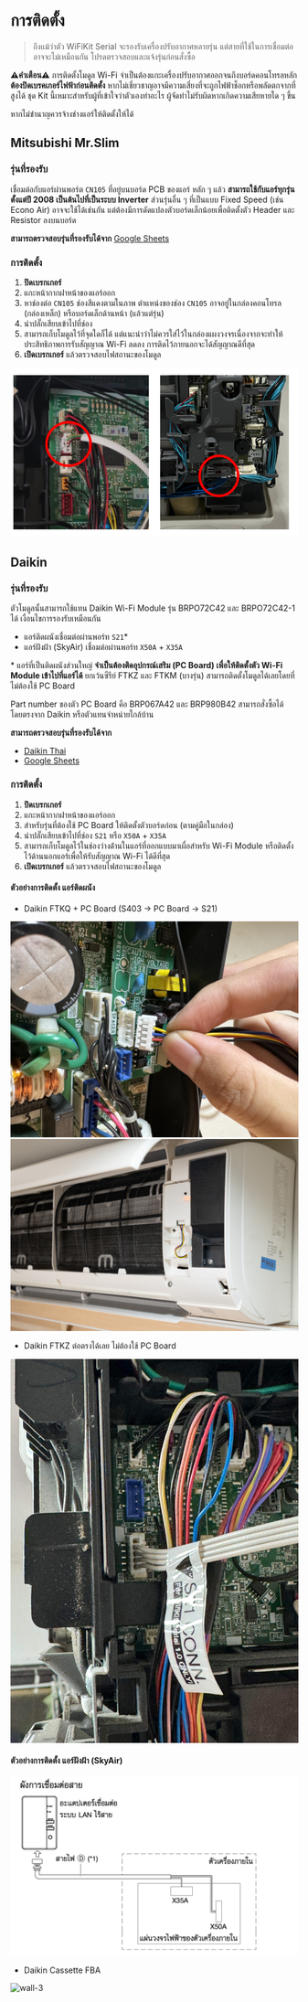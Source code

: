 # การติดตั้ง
> ถึงแม้ว่าตัว WiFiKit Serial จะรองรับเครื่องปรับอากาศหลายรุ่น แต่สายที่ใช้ในการเชื่อมต่ออาจจะไม่เหมือนกัน โปรดตรวจสอบและแจ้งรุ่นก่อนสั่งซื้อ

**⚠️คำเตือน⚠️** การติดตั้งโมดูล Wi-Fi จำเป็นต้องแกะเครื่องปรับอากาศออกจนถึงบอร์ดคอนโทรลหลัก **ต้องปิดเบรคเกอร์ไฟฟ้าก่อนติดตั้ง** หากไม่เชี่ยวชาญอาจมีความเสี่ยงที่จะถูกไฟฟ้าช็อกหรือพลัดตกจากที่สูงได้ ชุด Kit นี้เหมาะสำหรับผู้ที่เข้าใจว่าตัวเองทำอะไร ผู้จัดทำไม่รับผิดหากเกิดความเสียหายใด ๆ ขึ้น 

หากไม่ชำนาญควรจ้างช่างแอร์ให้ติดตั้งให้ได้
## Mitsubishi Mr.Slim
### รุ่นที่รองรับ
เชื่อมต่อกับแอร์ผ่านพอร์ต `CN105` ที่อยู่บนบอร์ด PCB ของแอร์ หลัก ๆ แล้ว **สามารถใช้กับแอร์ทุกรุ่นตั้งแต่ปี 2008 เป็นต้นไปที่เป็นระบบ Inverter** ส่วนรุ่นอื่น ๆ ที่เป็นแบบ Fixed Speed (เช่น Econo Air) อาจจะใช้ได้เช่นกัน แต่ต้องมีการดัดแปลงตัวบอร์ดเล็กน้อยเพื่อติดตั้งตัว Header และ Resistor ลงบนบอร์ด 

**สามารถตรวจสอบรุ่นที่รองรับได้จาก** [Google Sheets](https://docs.google.com/spreadsheets/d/103b2I2YXNDqoh_jmmbp_vK3BQh_1u48ZsYAht3kVg7E/edit?usp=sharing)

### การติดตั้ง
1. **ปิดเบรกเกอร์**
2. แกะหน้ากากฝาหน้าของแอร์ออก
3. หาช่องต่อ `CN105` ช่องสีแดงตามในภาพ ตำแหน่งของช่อง `CN105` อาจอยู่ในกล่องคอนโทรล​ (กล่องเหล็ก) หรือบอร์ดเล็กด้านหน้า (แล้วแต่รุ่น)
4. นำปลั๊กเสียบเข้าไปที่ช่อง
5. สามารถเก็บโมดูลไว้ที่จุดใดก็ได้ แต่แนะนำว่าไม่ควรใส่ไว้ในกล่องแผงวงจรเนื่องจากจะทำให้ประสิทธิภาพการรับสัญญาณ Wi-Fi ลดลง การติดไว้ภายนอกจะได้สัญญาณดีที่สุด
6. **เปิดเบรกเกอร์** แล้วตรวจสอบไฟสถานะของโมดูล
   
![ins_mrslim](/img/install_mitsu_cn105.png )


## Daikin
### รุ่นที่รองรับ
ตัวโมดูลนั้นสามารถใช้แทน Daikin Wi-Fi Module รุ่น BRPO72C42 และ BRPO72C42-1 ได้ เงื่อนไขการรองรับเหมือนกัน
- แอร์ติดผนังเชื่อมต่อผ่านพอร์ท `S21`*
- แอร์ฝังฝ้า (SkyAir) เชื่อมต่อผ่านพอร์ท `X50A` + `X35A`

\* แอร์ที่เป็นติดผนังส่วนใหญ่ **จำเป็นต้องติดอุปกรณ์เสริม (PC Board) เพื่อให้ติดตั้งตัว Wi-Fi Module เข้าไปที่แอร์ได้** ยกเว้นซีรีย์ FTKZ และ FTKM (บางรุ่น) สามารถติดตั้งโมดูลได้เลยโดยที่ไม่ต้องใช้ PC Board 

Part number ของตัว PC Board คือ BRP067A42 และ BRP980B42 สามารถสั่งซื้อได้โดยตรงจาก Daikin หรือตัวแทนจำหน่ายใกล้บ้าน

**สามารถตรวจสอบรุ่นที่รองรับได้จาก**
- [Daikin Thai](https://www.daikinthai.com/product/dmobile/appmodel-room-air)
- [Google Sheets](https://docs.google.com/spreadsheets/d/1APodIng-e5hc8Ip3vwsKF282vglZvPuGMtBxKGGDL_g/edit?usp=sharing)
  
### การติดตั้ง
1. **ปิดเบรกเกอร์**
2. แกะหน้ากากฝาหน้าของแอร์ออก
3. สำหรับรุ่นที่ต้องใช้ PC Board ให้ติดตั้งตัวบอร์ดก่อน (ตามคู่มือในกล่อง)
4. นำปลั๊กเสียบเข้าไปที่ช่อง `S21` หรือ `X50A` + `X35A`
5. สามารถเก็บโมดูลไว้ในช่องว่างด้่านในแอร์ที่ออกแบบมาเผื่อสำหรับ Wi-Fi Module หรือติดตั้งไว้ด้านนอกแอร์เพื่อให้รับสัญญาณ Wi-Fi ได้ดีที่สุด
6. **เปิดเบรกเกอร์** แล้วตรวจสอบไฟสถานะของโมดูล
   
#### ตัวอย่างการติดตั้ง แอร์ติดผนัง
- Daikin FTKQ + PC Board  (S403 -> PC Board -> S21)

![wall-1](/img/installation-ftkq.jpg ':size=50%')
![wall-1-2](/img/DSC04894.jpg ':size=50%') 

- Daikin FTKZ ต่อตรงได้เลย ไม่ต้องใช้ PC Board
  
![wall-2](/img/installation-ftkz.jpg ':size=50%')

#### ตัวอย่างการติดตั้ง แอร์ฝังฝ้า (SkyAir)
![dk_manual](/img/installation-brp.png ':size=50%')

- Daikin Cassette FBA

![wall-3](/img/installation-fba.jpg  ':size=50%')

